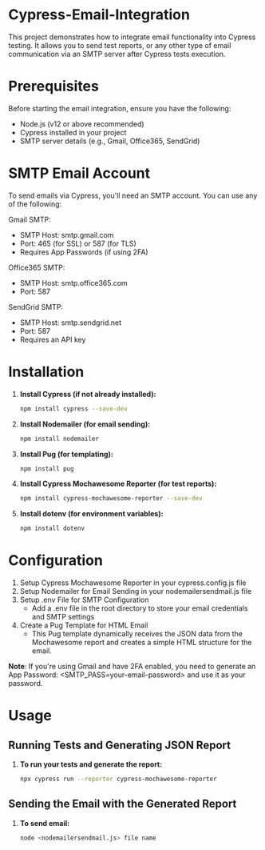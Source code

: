 # Cypress-Email-Integration
This project demonstrates how to integrate email functionality into Cypress testing. It allows you to send test reports, or any other type of email communication via an SMTP server after Cypress tests execution.

# Prerequisites
Before starting the email integration, ensure you have the following:

- Node.js (v12 or above recommended)
- Cypress installed in your project
- SMTP server details (e.g., Gmail, Office365, SendGrid)

# SMTP Email Account
To send emails via Cypress, you'll need an SMTP account. You can use any of the following:

Gmail SMTP:
- SMTP Host: smtp.gmail.com
- Port: 465 (for SSL) or 587 (for TLS)
- Requires App Passwords (if using 2FA)

Office365 SMTP:
- SMTP Host: smtp.office365.com
- Port: 587

SendGrid SMTP:
- SMTP Host: smtp.sendgrid.net
- Port: 587
- Requires an API key

# Installation

1. **Install Cypress (if not already installed):**

   ```bash
   npm install cypress --save-dev
2. **Install Nodemailer (for email sending):**
    ```bash
    npm install nodemailer
3. **Install Pug (for templating):**
    ```bash
    npm install pug
4. **Install Cypress Mochawesome Reporter (for test reports):**
    ```bash
    npm install cypress-mochawesome-reporter --save-dev
5. **Install dotenv (for environment variables):**
    ```bash
    npm install dotenv

# Configuration
1. Setup Cypress Mochawesome Reporter in your cypress.config.js file
2. Setup Nodemailer for Email Sending in your nodemailersendmail.js file
3. Setup .env File for SMTP Configuration
   - Add a .env file in the root directory to store your email credentials and SMTP settings
4. Create a Pug Template for HTML Email
   - This Pug template dynamically receives the JSON data from the Mochawesome report and creates a simple HTML structure for the email.

**Note**: If you're using Gmail and have 2FA enabled, you need to generate an App Password: <SMTP_PASS=your-email-password> and use it as your password.

# Usage
## Running Tests and Generating JSON Report
1. **To run your tests and generate the report:**

   ```bash
   npx cypress run --reporter cypress-mochawesome-reporter
## Sending the Email with the Generated Report
1. **To send email:**
    ```bash
    node <nodemailersendmail.js> file name
